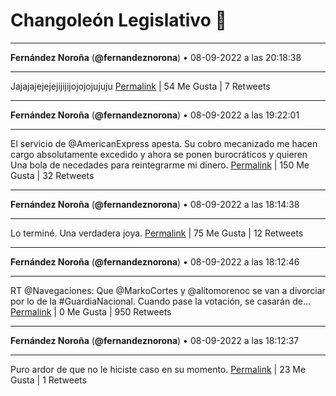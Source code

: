 # Changoleón Legislativo 🙈
*****
**Fernández Noroña** (**@fernandeznorona**) • 08-09-2022 a las 20:18:38
*****
Jajajajejejejijijijojojojujuju
[Permalink](https://twitter.com/fernandeznorona/status/1568091484032847874) | 54 Me Gusta | 7 Retweets
*****
**Fernández Noroña** (**@fernandeznorona**) • 08-09-2022 a las 19:22:01
*****
El servicio de @AmericanExpress apesta. Su cobro mecanizado me hacen cargo absolutamente excedido y ahora se ponen burocráticos y quieren Una bola de necedades  para reintegrarme mi dinero.
[Permalink](https://twitter.com/fernandeznorona/status/1568077235353157633) | 150 Me Gusta | 32 Retweets
*****
**Fernández Noroña** (**@fernandeznorona**) • 08-09-2022 a las 18:14:38
*****
Lo terminé. Una verdadera joya.
[Permalink](https://twitter.com/fernandeznorona/status/1568060280449499136) | 75 Me Gusta | 12 Retweets
*****
**Fernández Noroña** (**@fernandeznorona**) • 08-09-2022 a las 18:12:46
*****
RT @Navegaciones: Que @MarkoCortes y @alitomorenoc se van a divorciar por lo de la #GuardiaNacional. Cuando pase la votación, se casarán de…
[Permalink](https://twitter.com/fernandeznorona/status/1568059808993136643) | 0 Me Gusta | 950 Retweets
*****
**Fernández Noroña** (**@fernandeznorona**) • 08-09-2022 a las 18:12:37
*****
Puro ardor de que no le hiciste caso en su momento.
[Permalink](https://twitter.com/fernandeznorona/status/1568059770959204355) | 23 Me Gusta | 1 Retweets